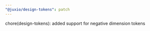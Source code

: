```yaml
---
"@juxio/design-tokens": patch
---
```


chore(design-tokens): added support for negative dimension tokens
